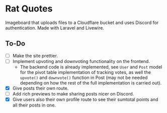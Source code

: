 # Rat Quotes

Imageboard that uploads files to a Cloudflare bucket and uses Discord for authentication. Made with Laravel and Livewire.

## To-Do
- [ ] Make the site prettier.
- [ ] Implement upvoting and downvoting functionality on the frontend.
    - The backend code is already implemented, see `User` and `Post` model for 
    the pivot table implementation of tracking votes, 
    as well the `upvote()` and `downvote()` function in Post 
    (may not be needed depending on how the rest of the full implementation 
    is carried out).
- [x] Give posts their own route.
- [ ] Add rich previews to make sharing posts nicer on Discord.
- [x] Give users also their own profile route to see their sumtotal points and 
all their posts in one.
